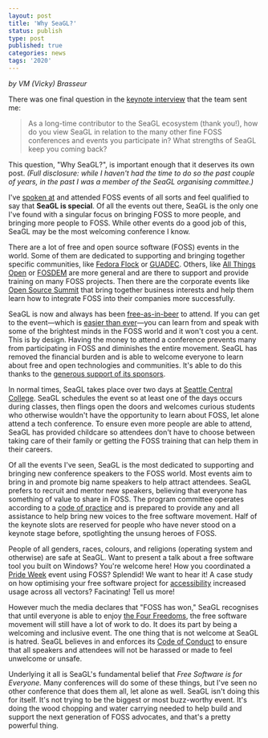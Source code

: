 ```yaml
---
layout: post
title: 'Why SeaGL?'
status: publish
type: post
published: true
categories: news
tags: '2020'
---
```

_by VM (Vicky) Brasseur_

There was one final question in the [keynote interview](/news/2020/09/08/vmbrasseur-keynote-interview) that the team sent me:

> As a long-time contributor to the SeaGL ecosystem (thank you!), how do you view SeaGL in relation to the many other fine FOSS conferences and events you participate in? What strengths of SeaGL keep you coming back?

This question, "Why SeaGL?", is important enough that it deserves its own post. _(Full disclosure: while I haven't had the time to do so the past couple of years, in the past I was a member of the SeaGL organising committee.)_

I've [spoken at](http://vmbrasseur.com/presentations/) and attended FOSS events of all sorts and feel qualified to say that **SeaGL is special**. Of all the events out there, SeaGL is the only one I've found with a singular focus on bringing FOSS to more people, and bringing more people to FOSS. While other events do a good job of this, SeaGL may be the most welcoming conference I know.

There are a lot of free and open source software (FOSS) events in the world. Some of them are dedicated to supporting and bringing together specific communities, like [Fedora Flock](https://flocktofedora.org) or [GUADEC](https://events.gnome.org/e/guadec2020). Others, like [All Things Open](https://www.allthingsopen.org) or [FOSDEM](http://fosdem.org) are more general and are there to support and provide training on many FOSS projects. Then there are the corporate events like [Open Source Summit](https://events.linuxfoundation.org/open-source-summit-north-america/) that bring together business interests and help them learn how to integrate FOSS into their companies more successfully.

SeaGL is now and always has been [free-as-in-beer](https://en.wiktionary.org/wiki/free_as_in_beer) to attend. If you can get to the event—which is [easier than ever](/news/2020/05/05/virtualconf-2020)—you can learn from and speak with some of the brightest minds in the FOSS world and it won't cost you a cent. This is by design. Having the money to attend a conference prevents many from participating in FOSS and diminishes the entire movement. SeaGL has removed the financial burden and is able to welcome everyone to learn about free and open technologies and communities. It's able to do this thanks to the [generous support of its sponsors](/sponsors/SeaGL_Exhibitor_Sponsor_Prospectus_2020.pdf).

In normal times, SeaGL takes place over two days at [Seattle Central College](https://seattlecentral.edu). SeaGL schedules the event so at least one of the days occurs during classes, then flings open the doors and welcomes curious students who otherwise wouldn't have the opportunity to learn about FOSS, let alone attend a tech conference. To ensure even more people are able to attend, SeaGL has provided childcare so attendees don't have to choose between taking care of their family or getting the FOSS training that can help them in their careers.

Of all the events I've seen, SeaGL is the most dedicated to supporting and bringing new conference speakers to the FOSS world. Most events aim to bring in and promote big name speakers to help attract attendees. SeaGL prefers to recruit and mentor new speakers, believing that everyone has something of value to share in FOSS. The program committee operates according to a [code of practice](/news/2020/07/13/code_of_practice) and is prepared to provide any and all assistance to help bring new voices to the free software movement. Half of the keynote slots are reserved for people who have never stood on a keynote stage before, spotlighting the unsung heroes of FOSS.<!--Not mentioning the awards here since I'm not sure whether they're happening this year.-->

People of all genders, races, colours, and religions (operating system and otherwise) are safe at SeaGL. Want to present a talk about a free software tool you built on Windows? You're welcome here! How you coordinated a [Pride Week](https://en.wikipedia.org/wiki/Gay_pride) event using FOSS? Splendid! We want to hear it! A case study on how optimising your free software project for [accessibility](https://en.wikipedia.org/wiki/Web_accessibility) increased usage across all vectors? Facinating! Tell us more!

However much the media declares that "FOSS has won," SeaGL recognises that until everyone is able to enjoy [the Four Freedoms](https://en.wikipedia.org/wiki/Free_software#Definition_and_the_Four_Essential_Freedoms_of_Free_Software), the free software movement will still have a lot of work to do. It does its part by being a welcoming and inclusive event. The one thing that is not welcome at SeaGL is hatred. SeaGL believes in and enforces its [Code of Conduct](/code_of_conduct) to ensure that all speakers and attendees will not be harassed or made to feel unwelcome or unsafe.

Underlying it all is SeaGL's fundamental belief that _Free Software is for Everyone._ Many conferences will do some of these things, but I've seen no other conference that does them all, let alone as well. SeaGL isn't doing this for itself. It's not trying to be the biggest or most buzz-worthy event. It's doing the wood chopping and water carrying needed to help build and support the next generation of FOSS advocates, and that's a pretty powerful thing.

